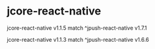 # jcore-react-native

jcore-react-native v1.1.5 match ^jpush-react-native v1.7.1

jcore-react-native v1.1.3 match ^jpush-react-native v1.6.6
